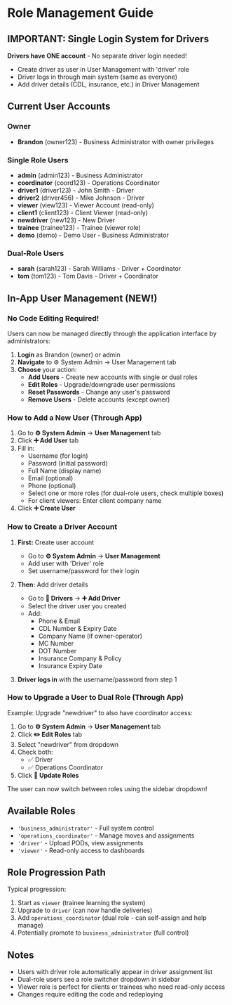 # Role Management Guide

## IMPORTANT: Single Login System for Drivers

**Drivers have ONE account** - No separate driver login needed!
- Create driver as user in User Management with 'driver' role
- Driver logs in through main system (same as everyone)
- Add driver details (CDL, insurance, etc.) in Driver Management

## Current User Accounts

### Owner
- **Brandon** (owner123) - Business Administrator with owner privileges

### Single Role Users
- **admin** (admin123) - Business Administrator
- **coordinator** (coord123) - Operations Coordinator  
- **driver1** (driver123) - John Smith - Driver
- **driver2** (driver456) - Mike Johnson - Driver
- **viewer** (view123) - Viewer Account (read-only)
- **client1** (client123) - Client Viewer (read-only)
- **newdriver** (new123) - New Driver
- **trainee** (trainee123) - Trainee (viewer role)
- **demo** (demo) - Demo User - Business Administrator

### Dual-Role Users
- **sarah** (sarah123) - Sarah Williams - Driver + Coordinator
- **tom** (tom123) - Tom Davis - Driver + Coordinator

## In-App User Management (NEW!)

### No Code Editing Required!
Users can now be managed directly through the application interface by administrators:

1. **Login** as Brandon (owner) or admin
2. **Navigate** to ⚙️ System Admin → User Management tab
3. **Choose** your action:
   - **Add Users** - Create new accounts with single or dual roles
   - **Edit Roles** - Upgrade/downgrade user permissions
   - **Reset Passwords** - Change any user's password
   - **Remove Users** - Delete accounts (except owner)

### How to Add a New User (Through App)

1. Go to **⚙️ System Admin** → **User Management** tab
2. Click **➕ Add User** tab
3. Fill in:
   - Username (for login)
   - Password (initial password)
   - Full Name (display name)
   - Email (optional)
   - Phone (optional)
   - Select one or more roles (for dual-role users, check multiple boxes)
   - For client viewers: Enter client company name
4. Click **➕ Create User**

### How to Create a Driver Account

1. **First:** Create user account
   - Go to **⚙️ System Admin** → **User Management**
   - Add user with 'Driver' role
   - Set username/password for their login

2. **Then:** Add driver details
   - Go to **👤 Drivers** → **➕ Add Driver**
   - Select the driver user you created
   - Add:
     - Phone & Email
     - CDL Number & Expiry Date
     - Company Name (if owner-operator)
     - MC Number
     - DOT Number  
     - Insurance Company & Policy
     - Insurance Expiry Date

3. **Driver logs in** with the username/password from step 1

### How to Upgrade a User to Dual Role (Through App)

Example: Upgrade "newdriver" to also have coordinator access:

1. Go to **⚙️ System Admin** → **User Management** tab
2. Click **✏️ Edit Roles** tab
3. Select "newdriver" from dropdown
4. Check both:
   - ✅ Driver
   - ✅ Operations Coordinator
5. Click **💾 Update Roles**

The user can now switch between roles using the sidebar dropdown!

## Available Roles

- `'business_administrator'` - Full system control
- `'operations_coordinator'` - Manage moves and assignments
- `'driver'` - Upload PODs, view assignments
- `'viewer'` - Read-only access to dashboards

## Role Progression Path

Typical progression:
1. Start as `viewer` (trainee learning the system)
2. Upgrade to `driver` (can now handle deliveries)
3. Add `operations_coordinator` (dual role - can self-assign and help manage)
4. Potentially promote to `business_administrator` (full control)

## Notes

- Users with driver role automatically appear in driver assignment list
- Dual-role users see a role switcher dropdown in sidebar
- Viewer role is perfect for clients or trainees who need read-only access
- Changes require editing the code and redeploying